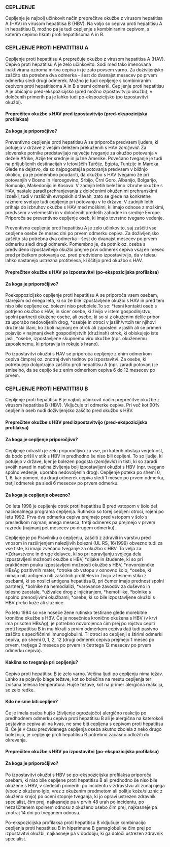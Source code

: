 ### CEPLJENJE


Cepljenje je najbolj učinkovit način preprečitve okužbe z virusom hepatitisa A (HAV) in virusom hepatitisa B (HBV). Na voljo so cepiva proti hepatitisu A in hepatitisu B, možno pa je tudi cepljenje s kombiniranim cepivom, s katerim cepimo hkrati proti hepatitisoma A in B.

### CEPLJENJE PROTI HEPATITISU A<div id="vac-hep-a"></div>

Cepljenje proti hepatitisu A preprečuje okužbo z virusom hepatitisa A (HAV). Cepivo proti hepatitisu A je zelo učinkovito. Sodi med tako imenovana inaktivirana oziroma mrtva cepiva in je zato povsem varno. Za doživljenjsko zaščito sta potrebna dva odmerka - šest do dvanajst mesecev po prvem odmerku sledi drugi odmerek. 
Možno je tudi cepljenje s kombiniranim cepivom proti hepatitisoma  A in B s tremi odmerki. 
Cepljenje proti hepatitisu A je običajno pred-ekspozicijsko (pred možno izpostavitvijo okužbi), v določenih primerih pa je lahko tudi po-ekspozicijsko (po izpostavitvi okužbi).  

#### Preprečitev okužbe s HAV pred izpostavitvijo (pred-ekspozicijska profilaksa)

#### Za koga je priporočjivo?
Preventivno cepljenje proti hepatitisu A se priporoča predvsem ljudem, ki potujejo v države z večjim deležem prekuženih s HAV *zemljevid*. Za slovenske potnike predstavljajo največje tveganje za okužbo potovanja v dežele Afrike, Azije ter srednje in južne Amerike. Povečano tveganje je tudi na priljubljenih destinacijah v letoviščih Turčije, Egipta, Tunizije in Maroka. Glede na dejstvo, da so najpogostejša potovanja predvsem v bližnjo okolico, pa je pomembno poudariti, da okužbo s HAV tvegamo že pri potovanjih v Bosno in Hercegovino, Srbijo, Črni Goro, Albanijo, Bolgarijo, Romunijo, Makedonijo in Kosovo. 
V zadnjih letih beležimo izbruhe okužbe s HAV, nastale zaradi prehranjevanja z določenimi okuženimi prehranskimi izdelki, tudi v različnih evropskih državah, zato se glede na konkretne razmere svetuje tudi cepljenje pri potovanju v te države. 
V zadnjih letih prihaja do izbruhov okužbe s HAV med moškimi, ki imajo odnose z moškimi, predvsem v velemestih in v določenih predelih zahodne in srednje Evrope. Priporoča se preventivno cepljenje oseb, ki imajo tovrstno tvegano vedenje.

Preventivno cepljenje proti hepatitisu A je zelo učinkovito, saj zaščiti vse cepljene osebe že mesec dni po prvem odmerku cepiva.  Za doživljenjsko zaščito sta potrebna dva odmerka - šest do dvanajst mesecev po prvem odmerku sledi drugi odmerek. Pomembno je, da potnik oz. oseba s predvideno izpostavitvijo okužbi prejme prvi odmerek cepiva vsaj en mesec pred pričetkom potovanja oz. pred predvideno izpostavitvijo, da v telesu lahko nastanejo ustrezna protitelesa, ki ščitijo pred okužbo s HAV.

#### Preprečitev okužbe s HAV po izpostavitvi (po-ekspozicijska profilaksa)

#### Za koga je priporočljivo?
Poeksppozicijsko cepljenje proti hepatitisu A se priporoča vsem osebam, starejšim od enega leta, ki so že bile izpostavljene okužbi s HAV in pred tem niso bile cepljene oz. bolezni niso prebolele.To so:
*tesni kontakti oseb s potrjeno okužbo s HAV, in sicer osebe, ki živijo v istem gospodinjstvu, spolni partnerji okužene osebe, ali osebe, ki so si z okuženim delile pribor za uporabo nedovoljenih drog,
*osebje in otroci v jaslih/vrtcih ter njihovi družinski člani, ko zboli najmanj en otrok ali zaposleni v jaslih ali se primeri pojavijo v najmanj dveh gospodinjstvih (družinah) otrok, ki obiskujejo iste jasli,
*osebe, izpostavljene skupnemu viru okužbe (npr. okuženemu zaposlenemu, ki pripravlja in rokuje s hrano).

Po izpostavitvi okužbi s HAV se priporoča cepljenje z enim odmerkom cepiva čimprej oz. znotraj dveh tednov po izpostavitvi. Za osebe, ki potrebujejo dolgotrajno zaščito proti hepatitisu A (npr. zaradi potovanj) je smiselno, da se cepijo še z enim odmerkom cepiva 6 do 12 mesecev po prvem.


### CEPLJENJE PROTI HEPATITISU B <div id="vac-hep-b"></div>

Cepljenje proti hepatitisu B je najbolj učinkovit način preprečitve okužbe z virusom hepatitisa B (HBV). Vključuje tri odmerke cepiva. Pri več kot 90% cepljenih oseb nudi doživljenjsko zaščito pred okužbo s HBV.

#### Preprečitev okužbe s HBV pred izpostavitvijo (pred-ekspozicijska profilaksa)

#### Za koga je cepljenje priporočjivo?
Cepljenje odraslih je zelo priporočljivo za vse, pri katerih obstaja verjetnost, da bodo prišli v stik s HBV in predhodno še niso bili cepljeni. To so ljudje, ki potujejo v države, kjer je bolezen pogosta (*zemljevid*) in tisti, ki so zaradi svojih navad in načina življenja bolj izpostavljeni okužbi s HBV (npr. tvegano spolno vedenje, uporaba nedovoljenih drog). Cepljenje poteka po shemi 0, 1, 6, kar pomeni,  da drugi odmerek cepiva sledi 1 mesec po prvem odmerku, tretji odmerek pa sledi 6 mesecev po prvem odmerku.

#### Za koga je cepljenje obvezno?
Od leta 1998 je cepljenje otrok proti hepatitisu B pred vstopom v šolo del nacionalnega programa cepljenja. Rutinsko so torej cepljeni otroci, rojeni po letu 1992. Prva dva odmerka cepiva prejmejo pred vstopom v šolo s presledkom najmanj enega meseca,  tretji odmerek pa prejmejo v prvem razredu (najmanj pet mesecev po drugem odmerku).

Cepljenje je po Pravilniku o cepljenju, zaščiti z zdravili in varstvu pred vnosom in razširjenjem nalezljivih bolezni (UL RS, 16/1999) obvezno tudi za vse tiste, ki imajo zvečano tveganje za okužbo  s HBV. To velja za:
*Zdravstvene in druge delavce, ki so pri opravljanju svojega dela izpostavljeni možnosti okužbe s HBV,
*dijake in študente, ki so pri praktičnem pouku izpostavljeni možnosti okužbe s HBV,
*novorojenčke HBsAg pozitivnih mater,
*otroke ob vstopu v osnovno šolo,
*osebe, ki nimajo niti antigena niti zaščitnih protiteles in živijo v tesnem stiku z osebami, ki so nosilci antigena hepatitisa B, pri čemer imajo prednost spolni partnerji,
*bolnike na hemodializi,
*varovance zavodov za duševno in telesno zaostale,
*uživalce drog z injiciranjem,
*hemofilike,
*bolnike s spolno prenosljivimi okužbami,
*osebe, ki so bile izpostavljene okužbi s HBV preko kože ali sluznice.

Po letu 1994 so vse noseče žene rutinsko testirane glede morebitne kronične okužbe s HBV. Če je nosečnica kronično okužena s HBV (v krvi ima prisoten HBsAg), je potrebno novorojenca čim prej po rojstvu cepiti proti hepatitisu B in mu hkrati s prvim odmerkom cepiva dati tudi pasivno zaščito s specifičnimi imunoglobulini. Ti otroci so cepljenji s štirimi odmerki cepiva, po shemi 0, 1, 2, 12 (drugi odmerek cepiva prejmejo 1 mesec po prvem, tretjega 2 meseca po prvem in četrtega 12 mesecev po prvem odmerku cepiva).

#### Kakšna so tveganja pri cepljenju?
Cepivo proti hepatitisu B je zelo varno. Večina ljudi po cepljenju nima težav. Lahko se pojavijo blage težave, kot so bolečina na mestu cepljenja ter zvišana telesna temperatura. Hujše težave, kot na primer alergična reakcija, so zelo redke.

#### Kdo ne sme biti cepljen?
Če je imela oseba hujšo (življenje ogrožajočo) alergično reakcijo po predhodnem odmerku cepiva proti hepatitisu B ali je alergična na katerokoli sestavino cepiva ali na kvas, ne sme biti cepljena s cepivom proti hepatitisu B.
Če je v času predvidenega cepljenja oseba akutno zbolela z neko drugo boleznijo, je cepljenje proti hepatitisu B potrebno začasno odložiti do okrevanja.
 
#### Preprečitev okužbe s HBV po izpostavitvi (po-ekspozicijska profilaksa)

#### Za koga je priporočljivo?
Po izpostavitvi okužbi s HBV se po-ekspozicijska profilaksa priporoča osebam, ki niso bile cepljene proti hepatitisu B ali predhodno še niso bile okužene s HBV, v sledečih primerih:
po incidentu v zdravstvu ali zunaj njega (vbod z okuženo iglo, vrez z okuženim predmetom ali politje kože/sluznic z okuženo krvjo) po oceni stopnje tveganja, ki jo opravi ustrezen zdravnik specialist, čim prej, najkasneje pa v prvih 48 urah po incidentu,
po nezaščitenem spolnem odnosu z okuženo osebo čim prej, najkasneje pa znotraj 14 dni po tveganem odnosu.

Po-ekspozicijska profilaksa proti hepatitisu B vključuje kombinacijo cepljenja proti hepatitisu B in hiperimune B gamaglobuline čim prej po izpostavitvi okužbi, najkasneje pa v obdobju, ki ga določi ustrezen zdravnik specialist.

